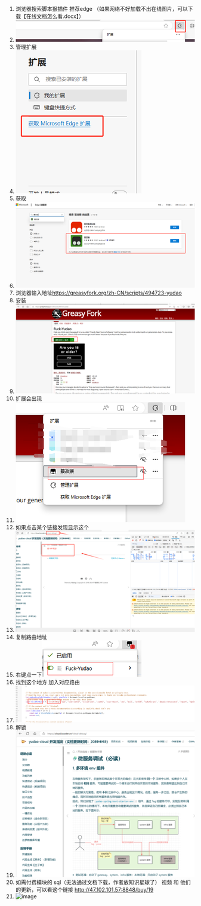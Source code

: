 ﻿1. 浏览器搜索脚本猴插件 推荐edge （如果网络不好加载不出在线图片，可以下载【在线文档怎么看.docx】）
1. ![](在线文档怎么看.001.png)
1. 管理扩展
1. ![](在线文档怎么看.002.png)
1. 获取
1. ![](在线文档怎么看.003.png)
1. 浏览器输入地址<https://greasyfork.org/zh-CN/scripts/494723-yudao>
1. 安装
1. ![](在线文档怎么看.004.png)
1. 扩展会出现
1. ![](在线文档怎么看.005.png)
1. 如果点击某个链接发现显示这个
1. ![](在线文档怎么看.006.png)
1. 复制路由地址
1. 右键点一下![](在线文档怎么看.007.png)
1. 找到这个地方 加入对应路由
1. ![](在线文档怎么看.008.png)
1. 解锁
1. ![](在线文档怎么看.009.png)
2. 如需付费模块的 sql（无法通过文档下载，作者放知识星球了） 视频 和 他们的更新，可以看这个链接 http://47.102.101.57:8848/buy/19
3. ![image](https://github.com/user-attachments/assets/4e0aaee6-daef-4f6d-95c7-7760f95e0f38)

